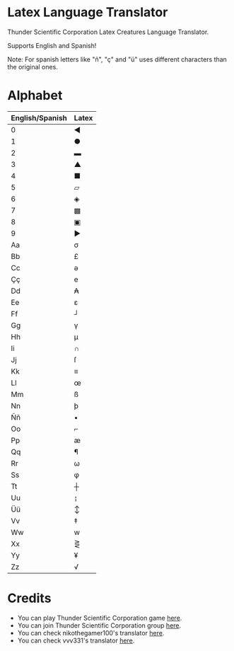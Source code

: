 # Latex Language Translator
Thunder Scientific Corporation Latex Creatures Language Translator.

Supports English and Spanish!

Note: For spanish letters like "ñ", "ç" and "ü" uses different characters than the original ones.
# Alphabet
| English/Spanish | Latex |
| ---------- | ------- |
| 0 | ◀ |
| 1 | ● |
| 2 | ▬ |
| 3 | ▲ |
| 4 | ■ |
| 5 | ▱ |
| 6 | ◈ |
| 7 | ▩ |
| 8 | ▣ |
| 9 | ▶ |
| Aa | σ |
| Bb | £ |
| Cc | ǝ |
| Çç | e |
| Dd | ₳ |
| Ee | ε |
| Ff | ┘ |
| Gg | γ |
| Hh | μ |
| Ii | ∩ |
| Jj | ſ |
| Kk | ≡ |
| Ll | œ |
| Mm | ß |
| Nn | þ |
| Ññ | • |
| Oo | ⌐ |
| Pp | æ |
| Qq | ¶ |
| Rr | ω |
| Ss | φ |
| Tt | ┼ |
| Uu | ↨ |
| Üü | ↕ |
| Vv | ‡ |
| Ww | w |
| Xx | ⋛ |
| Yy | ¥ |
| Zz | √ |

# Credits
- You can play Thunder Scientific Corporation game [here](https://www.roblox.com/games/7131355525/Thunder-Scientific-Corporation).
- You can join Thunder Scientific Corporation group [here](https://www.roblox.com/groups/11577231/Thunder-Scientific-Corporation#!/about).
- You can check nikothegamer100's translator [here](https://nikothegamer100.github.io/latex-language-translator/).
- You can check vvv331's translator [here](https://vvv331.github.io/TSCLatexTranslator/).
